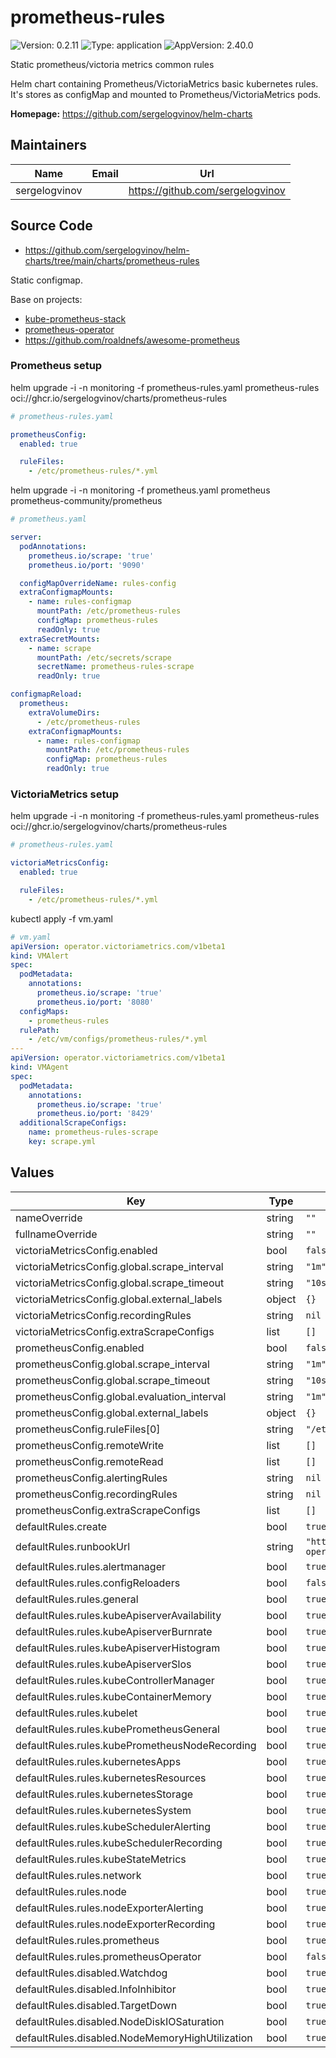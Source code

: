 # prometheus-rules

![Version: 0.2.11](https://img.shields.io/badge/Version-0.2.11-informational?style=flat-square) ![Type: application](https://img.shields.io/badge/Type-application-informational?style=flat-square) ![AppVersion: 2.40.0](https://img.shields.io/badge/AppVersion-2.40.0-informational?style=flat-square)

Static prometheus/victoria metrics common rules

Helm chart containing Prometheus/VictoriaMetrics basic kubernetes rules.
It's stores as configMap and mounted to Prometheus/VictoriaMetrics pods.

**Homepage:** <https://github.com/sergelogvinov/helm-charts>

## Maintainers

| Name | Email | Url |
| ---- | ------ | --- |
| sergelogvinov |  | <https://github.com/sergelogvinov> |

## Source Code

* <https://github.com/sergelogvinov/helm-charts/tree/main/charts/prometheus-rules>

Static configmap.

Base on projects:
* [kube-prometheus-stack](https://github.com/prometheus-community/helm-charts)
* [prometheus-operator](https://github.com/prometheus-operator/kube-prometheus/tree/main/manifests)
* https://github.com/roaldnefs/awesome-prometheus

### Prometheus setup

helm upgrade -i -n monitoring -f prometheus-rules.yaml prometheus-rules oci://ghcr.io/sergelogvinov/charts/prometheus-rules

```yaml
# prometheus-rules.yaml

prometheusConfig:
  enabled: true

  ruleFiles:
    - /etc/prometheus-rules/*.yml
```

helm upgrade -i -n monitoring -f prometheus.yaml prometheus prometheus-community/prometheus

```yaml
# prometheus.yaml

server:
  podAnnotations:
    prometheus.io/scrape: 'true'
    prometheus.io/port: '9090'

  configMapOverrideName: rules-config
  extraConfigmapMounts:
    - name: rules-configmap
      mountPath: /etc/prometheus-rules
      configMap: prometheus-rules
      readOnly: true
  extraSecretMounts:
    - name: scrape
      mountPath: /etc/secrets/scrape
      secretName: prometheus-rules-scrape
      readOnly: true

configmapReload:
  prometheus:
    extraVolumeDirs:
      - /etc/prometheus-rules
    extraConfigmapMounts:
      - name: rules-configmap
        mountPath: /etc/prometheus-rules
        configMap: prometheus-rules
        readOnly: true
```

### VictoriaMetrics setup

helm upgrade -i -n monitoring -f prometheus-rules.yaml prometheus-rules oci://ghcr.io/sergelogvinov/charts/prometheus-rules

```yaml
# prometheus-rules.yaml

victoriaMetricsConfig:
  enabled: true

  ruleFiles:
    - /etc/prometheus-rules/*.yml
```

kubectl apply -f vm.yaml

```yaml
# vm.yaml
apiVersion: operator.victoriametrics.com/v1beta1
kind: VMAlert
spec:
  podMetadata:
    annotations:
      prometheus.io/scrape: 'true'
      prometheus.io/port: '8080'
  configMaps:
    - prometheus-rules
  rulePath:
    - /etc/vm/configs/prometheus-rules/*.yml
---
apiVersion: operator.victoriametrics.com/v1beta1
kind: VMAgent
spec:
  podMetadata:
    annotations:
      prometheus.io/scrape: 'true'
      prometheus.io/port: '8429'
  additionalScrapeConfigs:
    name: prometheus-rules-scrape
    key: scrape.yml
```

## Values

| Key | Type | Default | Description |
|-----|------|---------|-------------|
| nameOverride | string | `""` |  |
| fullnameOverride | string | `""` |  |
| victoriaMetricsConfig.enabled | bool | `false` |  |
| victoriaMetricsConfig.global.scrape_interval | string | `"1m"` |  |
| victoriaMetricsConfig.global.scrape_timeout | string | `"10s"` |  |
| victoriaMetricsConfig.global.external_labels | object | `{}` |  |
| victoriaMetricsConfig.recordingRules | string | `nil` |  |
| victoriaMetricsConfig.extraScrapeConfigs | list | `[]` |  |
| prometheusConfig.enabled | bool | `false` |  |
| prometheusConfig.global.scrape_interval | string | `"1m"` |  |
| prometheusConfig.global.scrape_timeout | string | `"10s"` |  |
| prometheusConfig.global.evaluation_interval | string | `"1m"` |  |
| prometheusConfig.global.external_labels | object | `{}` |  |
| prometheusConfig.ruleFiles[0] | string | `"/etc/prometheus-rules/*.yml"` |  |
| prometheusConfig.remoteWrite | list | `[]` |  |
| prometheusConfig.remoteRead | list | `[]` |  |
| prometheusConfig.alertingRules | string | `nil` |  |
| prometheusConfig.recordingRules | string | `nil` |  |
| prometheusConfig.extraScrapeConfigs | list | `[]` |  |
| defaultRules.create | bool | `true` |  |
| defaultRules.runbookUrl | string | `"https://runbooks.prometheus-operator.dev/runbooks"` |  |
| defaultRules.rules.alertmanager | bool | `true` |  |
| defaultRules.rules.configReloaders | bool | `false` |  |
| defaultRules.rules.general | bool | `true` |  |
| defaultRules.rules.kubeApiserverAvailability | bool | `true` |  |
| defaultRules.rules.kubeApiserverBurnrate | bool | `true` |  |
| defaultRules.rules.kubeApiserverHistogram | bool | `true` |  |
| defaultRules.rules.kubeApiserverSlos | bool | `true` |  |
| defaultRules.rules.kubeControllerManager | bool | `true` |  |
| defaultRules.rules.kubeContainerMemory | bool | `true` |  |
| defaultRules.rules.kubelet | bool | `true` |  |
| defaultRules.rules.kubePrometheusGeneral | bool | `true` |  |
| defaultRules.rules.kubePrometheusNodeRecording | bool | `true` |  |
| defaultRules.rules.kubernetesApps | bool | `true` |  |
| defaultRules.rules.kubernetesResources | bool | `true` |  |
| defaultRules.rules.kubernetesStorage | bool | `true` |  |
| defaultRules.rules.kubernetesSystem | bool | `true` |  |
| defaultRules.rules.kubeSchedulerAlerting | bool | `true` |  |
| defaultRules.rules.kubeSchedulerRecording | bool | `true` |  |
| defaultRules.rules.kubeStateMetrics | bool | `true` |  |
| defaultRules.rules.network | bool | `true` |  |
| defaultRules.rules.node | bool | `true` |  |
| defaultRules.rules.nodeExporterAlerting | bool | `true` |  |
| defaultRules.rules.nodeExporterRecording | bool | `true` |  |
| defaultRules.rules.prometheus | bool | `true` |  |
| defaultRules.rules.prometheusOperator | bool | `false` |  |
| defaultRules.disabled.Watchdog | bool | `true` |  |
| defaultRules.disabled.InfoInhibitor | bool | `true` |  |
| defaultRules.disabled.TargetDown | bool | `true` |  |
| defaultRules.disabled.NodeDiskIOSaturation | bool | `true` |  |
| defaultRules.disabled.NodeMemoryHighUtilization | bool | `true` |  |
